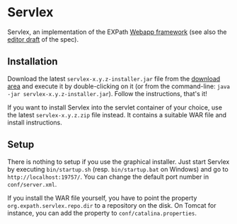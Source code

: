 # Servlex

Servlex, an implementation of the EXPath [Webapp
framework](http://expath.org/modules/webapp/) (see also the [editor
draft](http://expath.org/spec/webapp/editor) of the spec).


## Installation

Download the latest `servlex-x.y.z-installer.jar` file from the
[download area](http://code.google.com/p/servlex/downloads) and
execute it by double-clicking on it (or from the command-line: `java
-jar servlex-x.y.z-installer.jar`).  Follow the instructions, that's
it!

If you want to install Servlex into the servlet container of your
choice, use the latest `servlex-x.y.z.zip` file instead.  It contains
a suitable WAR file and install instructions.


## Setup

There is nothing to setup if you use the graphical installer.  Just
start Servlex by executing `bin/startup.sh` (resp. `bin/startup.bat`
on Windows) and go to `http://localhost:19757/`.  You can change the
default port number in `conf/server.xml`.

If you install the WAR file yourself, you have to point the property
`org.expath.servlex.repo.dir` to a repository on the disk.  On Tomcat
for instance, you can add the property to `conf/catalina.properties`.
